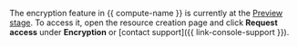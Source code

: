 The encryption feature in {{ compute-name }} is currently at the [Preview stage](../../overview/concepts/launch-stages.md). To access it, open the resource creation page and click **Request access** under **Encryption** or [contact support]({{ link-console-support }}).